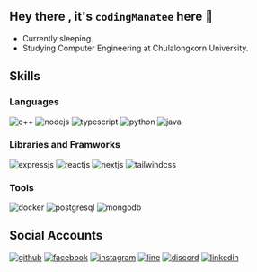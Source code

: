 ## Hey there , it's `codingManatee` here 👋

- Currently sleeping.
- Studying Computer Engineering at Chulalongkorn University.

## Skills

### Languages

![c++](https://img.shields.io/badge/C%2B%2B-00599C?style=for-the-badge&logo=c%2B%2B&logoColor=white)
![nodejs](https://img.shields.io/badge/Node.js-43853D?style=for-the-badge&logo=node.js&logoColor=white)
![typescript](https://img.shields.io/badge/TypeScript-007ACC?style=for-the-badge&logo=typescript&logoColor=white)
![python](https://img.shields.io/badge/Python-3776AB?style=for-the-badge&logo=python&logoColor=white)
![java](https://img.shields.io/badge/Java-ED8B00?style=for-the-badge&logo=openjdk&logoColor=white)

### Libraries and Framworks

![expressjs](https://img.shields.io/badge/Express.js-404D59?style=for-the-badge)
![reactjs](https://img.shields.io/badge/React-20232A?style=for-the-badge&logo=react&logoColor=61DAFB)
![nextjs](https://img.shields.io/badge/Next.js-000?logo=nextdotjs&logoColor=fff&style=for-the-badge)
![tailwindcss](https://img.shields.io/badge/Tailwind_CSS-38B2AC?style=for-the-badge&logo=tailwind-css&logoColor=white)

### Tools

![docker](https://img.shields.io/badge/docker-%230db7ed.svg?style=for-the-badge&logo=docker&logoColor=white)
![postgresql](https://img.shields.io/badge/PostgreSQL-316192?style=for-the-badge&logo=postgresql&logoColor=white)
![mongodb](https://img.shields.io/badge/MongoDB-4EA94B?style=for-the-badge&logo=mongodb&logoColor=white)

## Social Accounts

[![github](https://img.shields.io/badge/GitHub-100000?style=for-the-badge&logo=github&logoColor=white)](https://github.com/codingManatee)
[![facebook](https://img.shields.io/badge/Facebook-1877F2?style=for-the-badge&logo=facebook&logoColor=white)](https://www.facebook.com/pattapon.aj/)
[![instagram](https://img.shields.io/badge/Instagram-E4405F?style=for-the-badge&logo=instagram&logoColor=white)](https://www.instagram.com/pttzx_/)
[![line](https://img.shields.io/badge/Line-00C300?style=for-the-badge&logo=line&logoColor=white)](https://line.me/ti/p/gDyLt3aChH)
[![discord](https://img.shields.io/badge/Discord-7289DA?style=for-the-badge&logo=discord&logoColor=white)](discordapp.com/users/366815107487105035)
[![linkedin](https://img.shields.io/badge/LinkedIn-0077B5?style=for-the-badge&logo=linkedin&logoColor=white)](https://www.linkedin.com/in/pattapon-vichanukroh-45868229b)

